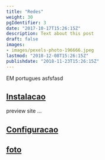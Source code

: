 ```yaml
---
title: "Redes"
weight: 30
pgIdentifier: 3
date: "2017-10-17T15:26:15Z"
description: Text about this post
draft: false
images:
- images/pexels-photo-196666.jpeg
lastmod: "2018-12-08T15:26:15Z"
publishdate: "2018-11-23T15:26:15Z"
---
```


EM portugues asfsfasd
## [Instalacao](./installation)

 preview site ...

## [Configuracao](./configuration)


## [foto](./screenshot)
